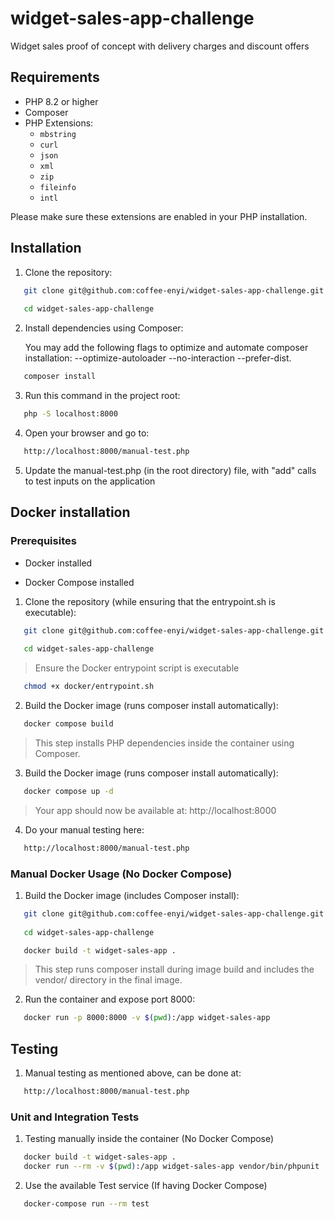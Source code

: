 # widget-sales-app-challenge

Widget sales proof of concept with delivery charges and discount offers

## Requirements

- PHP 8.2 or higher
- Composer
- PHP Extensions:
  - `mbstring`
  - `curl`
  - `json`
  - `xml`
  - `zip`
  - `fileinfo`
  - `intl`

Please make sure these extensions are enabled in your PHP installation.

## Installation

1. Clone the repository:
```sh
   git clone git@github.com:coffee-enyi/widget-sales-app-challenge.git
   
   cd widget-sales-app-challenge
```

2. Install dependencies using Composer:
   
   You may add the following flags to optimize and automate composer installation: --optimize-autoloader --no-interaction --prefer-dist.
```sh
   composer install 
```

3. Run this command in the project root:
```sh
   php -S localhost:8000
```

4. Open your browser and go to:
```sh
   http://localhost:8000/manual-test.php
```

5. Update the manual-test.php (in the root directory) file, with "add" calls to test inputs on the application

## Docker installation

### Prerequisites

- Docker installed 

- Docker Compose installed

1. Clone the repository (while ensuring that the entrypoint.sh is executable):
```sh
   git clone git@github.com:coffee-enyi/widget-sales-app-challenge.git
   
   cd widget-sales-app-challenge
```
> Ensure the Docker entrypoint script is executable
```sh
   chmod +x docker/entrypoint.sh
```

2. Build the Docker image (runs composer install automatically):
```sh
   docker compose build
```
> This step installs PHP dependencies inside the container using Composer.

3. Build the Docker image (runs composer install automatically):
```sh
   docker compose up -d
```
> Your app should now be available at: http://localhost:8000

4. Do your manual testing here:
```sh
   http://localhost:8000/manual-test.php
```

### Manual Docker Usage (No Docker Compose)
1. Build the Docker image (includes Composer install):
```sh
   git clone git@github.com:coffee-enyi/widget-sales-app-challenge.git
   
   cd widget-sales-app-challenge

   docker build -t widget-sales-app .
```
> This step runs composer install during image build and includes the vendor/ directory in the final image.


2. Run the container and expose port 8000:
```sh
   docker run -p 8000:8000 -v $(pwd):/app widget-sales-app
```


## Testing
1. Manual testing as mentioned above, can be done at:
```sh
   http://localhost:8000/manual-test.php
```

### Unit and Integration Tests 
1. Testing manually inside the container (No Docker Compose)
```sh
   docker build -t widget-sales-app .
   docker run --rm -v $(pwd):/app widget-sales-app vendor/bin/phpunit
```

2. Use the available Test service (If having Docker Compose)
```sh
   docker-compose run --rm test
```

